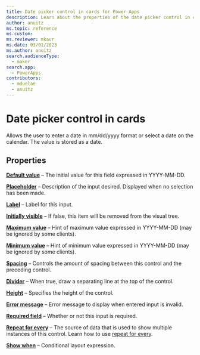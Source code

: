 ```yaml
---
title: Date picker control in cards for Power Apps
description: Learn about the properties of the date picker control in cards for Power Apps.
author: anuitz
ms.topic: reference
ms.custom: 
ms.reviewer: mkaur
ms.date: 03/01/2023
ms.author: anuitz
search.audienceType:
  - maker
search.app:
  - PowerApps
contributors:
  - mduelae
  - anuitz
---
```


# Date picker control in cards

Allows the user to enter a date in mm/dd/yyyy format or select a date on the calendar. The value is stored as a date.

## Properties

**[Default value](control-reference.md#d)** – The initial value for this field expressed in YYYY-MM-DD.

**[Placeholder](control-reference.md#p)** – Description of the input desired. Displayed when no selection has been made.

**[Label](control-reference.md#l)** – Label for this input.

**[Initially visible](control-reference.md#i)** – If false, this item will be removed from the visual tree.

**[Maximum value](control-reference.md#m)** – Hint of maximum value expressed in YYYY-MM-DD (may be ignored by some clients).

**[Minimum value](control-reference.md#m)** – Hint of minimum value expressed in YYYY-MM-DD (may be ignored by some clients).

**[Spacing](control-reference.md#s)** – Controls the amount of spacing between this control and the preceding control.

**[Divider](control-reference.md#d)** – When true, draw a separating line at the top of the control.

**[Height](control-reference.md#h)** – Specifies the height of the control.

**[Error message](control-reference.md#e)** – Error message to display when entered input is invalid.

**[Required field](control-reference.md#r)** – Whether or not this input is required.

**[Repeat for every](control-reference.md#r)** – The source of data that is used to show multiple instances of this control. Learn how to use [repeat for every](control-reference.md#r).

**[Show when](control-reference.md#s)** – Conditional layout expression.
